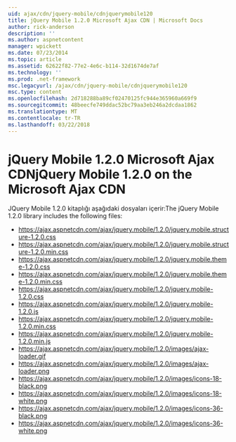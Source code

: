 ```yaml
---
uid: ajax/cdn/jquery-mobile/cdnjquerymobile120
title: jQuery Mobile 1.2.0 Microsoft Ajax CDN | Microsoft Docs
author: rick-anderson
description: ''
ms.author: aspnetcontent
manager: wpickett
ms.date: 07/23/2014
ms.topic: article
ms.assetid: 62622f82-77e2-4e6c-b114-32d1674de7af
ms.technology: ''
ms.prod: .net-framework
msc.legacyurl: /ajax/cdn/jquery-mobile/cdnjquerymobile120
msc.type: content
ms.openlocfilehash: 2d718288ba89cf02470125fc944e365960a669f9
ms.sourcegitcommit: 48beecfe749ddac52bc79aa3eb246a2dcdaa1862
ms.translationtype: MT
ms.contentlocale: tr-TR
ms.lasthandoff: 03/22/2018
---
```

<a name="jquery-mobile-120-on-the-microsoft-ajax-cdn"></a><span data-ttu-id="a4be8-102">jQuery Mobile 1.2.0 Microsoft Ajax CDN</span><span class="sxs-lookup"><span data-stu-id="a4be8-102">jQuery Mobile 1.2.0 on the Microsoft Ajax CDN</span></span>
====================
<span data-ttu-id="a4be8-103">JQuery Mobile 1.2.0 kitaplığı aşağıdaki dosyaları içerir:</span><span class="sxs-lookup"><span data-stu-id="a4be8-103">The jQuery Mobile 1.2.0 library includes the following files:</span></span>

- https://ajax.aspnetcdn.com/ajax/jquery.mobile/1.2.0/jquery.mobile.structure-1.2.0.css
- https://ajax.aspnetcdn.com/ajax/jquery.mobile/1.2.0/jquery.mobile.structure-1.2.0.min.css
- https://ajax.aspnetcdn.com/ajax/jquery.mobile/1.2.0/jquery.mobile.theme-1.2.0.css
- https://ajax.aspnetcdn.com/ajax/jquery.mobile/1.2.0/jquery.mobile.theme-1.2.0.min.css
- https://ajax.aspnetcdn.com/ajax/jquery.mobile/1.2.0/jquery.mobile-1.2.0.css
- https://ajax.aspnetcdn.com/ajax/jquery.mobile/1.2.0/jquery.mobile-1.2.0.js
- https://ajax.aspnetcdn.com/ajax/jquery.mobile/1.2.0/jquery.mobile-1.2.0.min.css
- https://ajax.aspnetcdn.com/ajax/jquery.mobile/1.2.0/jquery.mobile-1.2.0.min.js
- https://ajax.aspnetcdn.com/ajax/jquery.mobile/1.2.0/images/ajax-loader.gif
- https://ajax.aspnetcdn.com/ajax/jquery.mobile/1.2.0/images/ajax-loader.png
- https://ajax.aspnetcdn.com/ajax/jquery.mobile/1.2.0/images/icons-18-black.png
- https://ajax.aspnetcdn.com/ajax/jquery.mobile/1.2.0/images/icons-18-white.png
- https://ajax.aspnetcdn.com/ajax/jquery.mobile/1.2.0/images/icons-36-black.png
- https://ajax.aspnetcdn.com/ajax/jquery.mobile/1.2.0/images/icons-36-white.png
